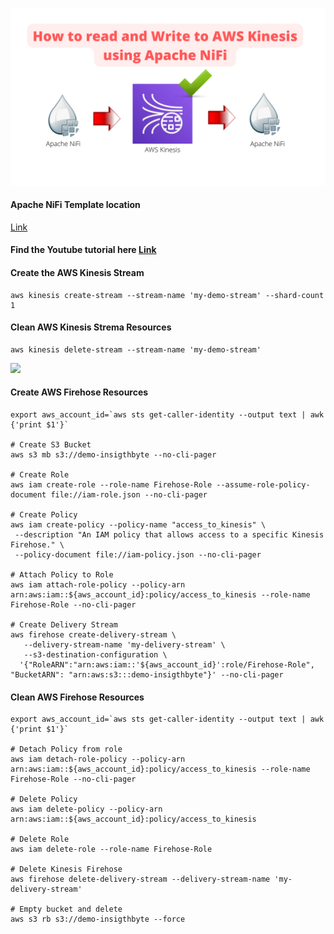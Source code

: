 
![](https://github.com/InsightByte/ApacheNifi/blob/main/NiFi-on-AWS/Kinesis/assets/aws-kinesis.png)

#### Apache NiFi Template location 
[Link](https://github.com/InsightByte/ApacheNifi/blob/main/NiFi-on-AWS/Kinesis/assets/kinesis.xml)


#### Find the Youtube tutorial here [Link](https://youtu.be/doaCJHJ4rB0)
#### Create the AWS Kinesis Stream
```
aws kinesis create-stream --stream-name 'my-demo-stream' --shard-count 1
```

#### Clean AWS Kinesis Strema Resources
```
aws kinesis delete-stream --stream-name 'my-demo-stream'
```
![](https://i.imgur.com/waxVImv.png)

#### Create AWS Firehose Resources

```
export aws_account_id=`aws sts get-caller-identity --output text | awk {'print $1'}`

# Create S3 Bucket 
aws s3 mb s3://demo-insigthbyte --no-cli-pager

# Create Role 
aws iam create-role --role-name Firehose-Role --assume-role-policy-document file://iam-role.json --no-cli-pager

# Create Policy 
aws iam create-policy --policy-name "access_to_kinesis" \
 --description "An IAM policy that allows access to a specific Kinesis Firehose." \
 --policy-document file://iam-policy.json --no-cli-pager

# Attach Policy to Role 
aws iam attach-role-policy --policy-arn arn:aws:iam::${aws_account_id}:policy/access_to_kinesis --role-name Firehose-Role --no-cli-pager

# Create Delivery Stream
aws firehose create-delivery-stream \
   --delivery-stream-name 'my-delivery-stream' \
   --s3-destination-configuration \
  '{"RoleARN":"arn:aws:iam::'${aws_account_id}':role/Firehose-Role", "BucketARN": "arn:aws:s3:::demo-insigthbyte"}' --no-cli-pager
```


#### Clean AWS Firehose Resources
```
export aws_account_id=`aws sts get-caller-identity --output text | awk {'print $1'}`

# Detach Policy from role 
aws iam detach-role-policy --policy-arn arn:aws:iam::${aws_account_id}:policy/access_to_kinesis --role-name Firehose-Role --no-cli-pager

# Delete Policy
aws iam delete-policy --policy-arn arn:aws:iam::${aws_account_id}:policy/access_to_kinesis

# Delete Role 
aws iam delete-role --role-name Firehose-Role

# Delete Kinesis Firehose
aws firehose delete-delivery-stream --delivery-stream-name 'my-delivery-stream'

# Empty bucket and delete
aws s3 rb s3://demo-insigthbyte --force 
```
